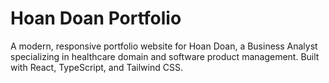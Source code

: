 # Hoan Doan Portfolio

A modern, responsive portfolio website for Hoan Doan, a Business Analyst specializing in healthcare domain and software product management. Built with React, TypeScript, and Tailwind CSS.
  

